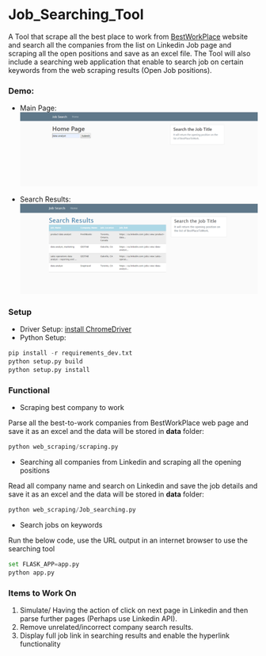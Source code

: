# Job_Searching_Tool
A Tool that scrape all the best place to work from [BestWorkPlace](https://www.greatplacetowork.ca/en/best-workplaces/best-workplaces-in-canada-2019-1000-employees) website and search all the companies from the list on Linkedin Job page and scraping all the open positions and save as an excel file. The Tool will also include a searching web application that enable to search job on certain keywords from the web scraping results (Open Job positions).


### Demo:
* Main Page:
![image](pic/main_page.png)

* Search Results:
![image](pic/search_results_sample.png)

### Setup
* Driver Setup:
[install ChromeDriver](http://chromedriver.chromium.org/) 
* Python Setup:

```python
pip install -r requirements_dev.txt
python setup.py build
python setup.py install
```

### Functional
* Scraping best company to work

 Parse all the best-to-work companies from BestWorkPlace web page and save it as an excel and the data will be stored in **data** folder:
```python
python web_scraping/scraping.py
```
* Searching all companies from Linkedin and scraping all the opening positions

Read all company name and search on Linkedin and save the job details and save it as an excel and the data will be stored in **data** folder:
```python
python web_scraping/Job_searching.py
```

* Search jobs on keywords

Run the below code, use the URL output in an internet browser to use the searching tool
```python
set FLASK_APP=app.py
python app.py
``` 

### Items to Work On

1. Simulate/ Having the action of click on next page in Linkedin and then parse further pages (Perhaps use Linkedin API).
2. Remove unrelated/incorrect company search results.
3. Display full job link in searching results and enable the hyperlink functionality
